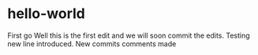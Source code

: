 # hello-world
First go
Well this is the first edit and we will soon commit the edits. 
Testing new line introduced.
New commits comments made
